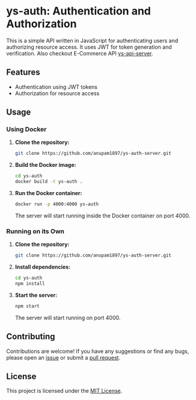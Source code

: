 # ys-auth: Authentication and Authorization

This is a simple API written in JavaScript for authenticating users and authorizing resource access. It uses JWT for token generation and verification.
Also checkout E-Commerce API [ys-api-server](https://github.com/anupam1897/ys-api-server.git).

## Features

- Authentication using JWT tokens
- Authorization for resource access

## Usage

### Using Docker

1. **Clone the repository:**

    ```bash
    git clone https://github.com/anupam1897/ys-auth-server.git
    ```

2. **Build the Docker image:**

    ```bash
    cd ys-auth
    docker build -t ys-auth .
    ```

3. **Run the Docker container:**

    ```bash
    docker run -p 4000:4000 ys-auth
    ```

    The server will start running inside the Docker container on port 4000.

### Running on its Own

1. **Clone the repository:**

    ```bash
    git clone https://github.com/anupam1897/ys-auth-server.git
    ```

2. **Install dependencies:**

    ```bash
    cd ys-auth
    npm install
    ```

3. **Start the server:**

    ```bash
    npm start
    ```

    The server will start running on port 4000.

## Contributing

Contributions are welcome! If you have any suggestions or find any bugs, please open an [issue](https://github.com/your-username/ys-auth/issues) or submit a [pull request](https://github.com/your-username/ys-auth/pulls).

## License

This project is licensed under the [MIT License](LICENSE).
